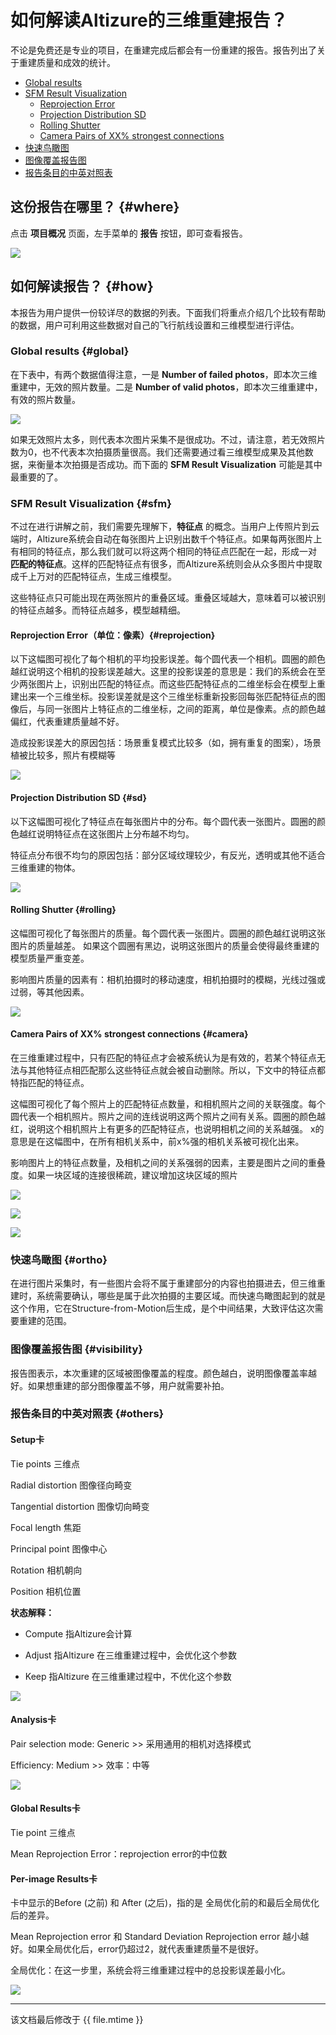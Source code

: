 # 如何解读Altizure的三维重建报告？

不论是免费还是专业的项目，在重建完成后都会有一份重建的报告。报告列出了关于重建质量和成效的统计。

* [Global results](#global)
* [SFM Result Visualization](#sfm)
  * [Reprojection Error](#reprojection)
  * [Projection Distribution SD](#sd)
  * [Rolling Shutter](#rolling)
  * [Camera Pairs of XX% strongest connections](#camera)
* [快速鸟瞰图](#ortho)
* [图像覆盖报告图](#visibility)
* [报告条目的中英对照表](#others)

## 这份报告在哪里？ {#where}

点击 **项目概况** 页面，左手菜单的 **报告** 按钮，即可查看报告。

![](../assets/3dreport-chn-wheretofind.png)

## 如何解读报告？ {#how}

本报告为用户提供一份较详尽的数据的列表。下面我们将重点介绍几个比较有帮助的数据，用户可利用这些数据对自己的飞行航线设置和三维模型进行评估。

### Global results {#global}

在下表中，有两个数据值得注意，一是 **Number of failed photos**，即本次三维重建中，无效的照片数量。二是 **Number of valid photos**，即本次三维重建中，有效的照片数量。

![](../assets/3dreport-globalresult.png)

如果无效照片太多，则代表本次图片采集不是很成功。不过，请注意，若无效照片数为0，也不代表本次拍摄质量很高。我们还需要通过看三维模型成果及其他数据，来衡量本次拍摄是否成功。而下面的 **SFM Result Visualization** 可能是其中最重要的了。

### SFM Result Visualization {#sfm}

不过在进行讲解之前，我们需要先理解下，**特征点** 的概念。当用户上传照片到云端时，Altizure系统会自动在每张图片上识别出数千个特征点。如果每两张图片上有相同的特征点，那么我们就可以将这两个相同的特征点匹配在一起，形成一对 **匹配的特征点**。这样的匹配特征点有很多，而Altizure系统则会从众多图片中提取成千上万对的匹配特征点，生成三维模型。

这些特征点只可能出现在两张照片的重叠区域。重叠区域越大，意味着可以被识别的特征点越多。而特征点越多，模型越精细。

  
#### Reprojection Error（单位：像素）{#reprojection}

以下这幅图可视化了每个相机的平均投影误差。每个圆代表一个相机。圆圈的颜色越红说明这个相机的投影误差越大。这里的投影误差的意思是：我们的系统会在至少两张图片上，识别出匹配的特征点。而这些匹配特征点的二维坐标会在模型上重建出来一个三维坐标。投影误差就是这个三维坐标重新投影回每张匹配特征点的图像后，与同一张图片上特征点的二维坐标，之间的距离，单位是像素。点的颜色越偏红，代表重建质量越不好。

造成投影误差大的原因包括：场景重复模式比较多（如，拥有重复的图案），场景植被比较多，照片有模糊等

![](../assets/3dreport-reprojection-error.png)

#### Projection Distribution SD {#sd}
以下这幅图可视化了特征点在每张图片中的分布。每个圆代表一张图片。圆圈的颜色越红说明特征点在这张图片上分布越不均匀。

特征点分布很不均匀的原因包括：部分区域纹理较少，有反光，透明或其他不适合三维重建的物体。

![](../assets/3dreport-distribution-sd.png)

#### Rolling Shutter {#rolling}

这幅图可视化了每张图片的质量。每个圆代表一张图片。圆圈的颜色越红说明这张图片的质量越差。 如果这个圆圈有黑边，说明这张图片的质量会使得最终重建的模型质量严重变差。

影响图片质量的因素有：相机拍摄时的移动速度，相机拍摄时的模糊，光线过强或过弱，等其他因素。

![](../assets/3dreport-rolling-shutter.png)

#### Camera Pairs of XX% strongest connections {#camera}

在三维重建过程中，只有匹配的特征点才会被系统认为是有效的，若某个特征点无法与其他特征点相匹配那么这些特征点就会被自动删除。所以，下文中的特征点都特指匹配的特征点。

这幅图可视化了每个照片上的匹配特征点数量，和相机照片之间的关联强度。每个圆代表一个相机照片。照片之间的连线说明这两个照片之间有关系。圆圈的颜色越红，说明这个相机照片上有更多的匹配特征点，也说明相机之间的关系越强。 x的意思是在这幅图中，在所有相机关系中，前x%强的相机关系被可视化出来。

影响图片上的特征点数量，及相机之间的关系强弱的因素，主要是图片之间的重叠度。如果一块区域的连接很稀疏，建议增加这块区域的照片

![](../assets/3dreport-camera-pairs-60percent.png)

![](../assets/3dreport-camera-pairs-80.png)

![](../assets/3dreport-camera-pairs-100percent.png)

### 快速鸟瞰图 {#ortho}
在进行图片采集时，有一些图片会将不属于重建部分的内容也拍摄进去，但三维重建时，系统需要确认，哪些是属于此次拍摄的主要区域。而快速鸟瞰图起到的就是这个作用，它在Structure-from-Motion后生成，是个中间结果，大致评估这次需要重建的范围。

### 图像覆盖报告图 {#visibility}
报告图表示，本次重建的区域被图像覆盖的程度。颜色越白，说明图像覆盖率越好。如果想重建的部分图像覆盖不够，用户就需要补拍。

### 报告条目的中英对照表 {#others}

#### Setup卡

Tie points 三维点

Radial distortion 图像径向畸变

Tangential distortion 图像切向畸变

Focal length 焦距

Principal point 图像中心

Rotation 相机朝向

Position 相机位置

**状态解释：**

* Compute 指Altizure会计算

* Adjust 指Altizure 在三维重建过程中，会优化这个参数

* Keep 指Altizure 在三维重建过程中，不优化这个参数

![](../assets/3dreport-setup-card.png)

#### Analysis卡

Pair selection mode: Generic >> 采用通用的相机对选择模式

Efficiency: Medium >> 效率：中等

![](../assets/3dreport-analysis-card.png)

#### Global Results卡

Tie point 三维点

Mean Reprojection Error：reprojection error的中位数

#### Per-image Results卡

卡中显示的Before (之前) 和 After (之后)，指的是 全局优化前的和最后全局优化后的差异。

Mean Reprojection error 和 Standard Deviation Reprojection error 越小越好。如果全局优化后，error仍超过2，就代表重建质量不是很好。

全局优化：在这一步里，系统会将三维重建过程中的总投影误差最小化。

![](../assets/3dreport-per-image-card.png)


---

该文档最后修改于 {{ file.mtime }}
